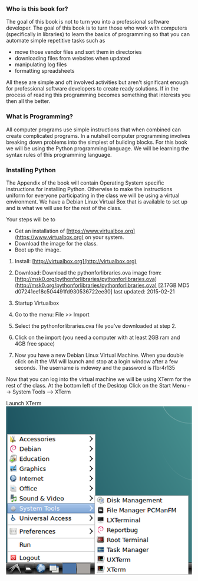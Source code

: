 ### Who is this book for?

The goal of this book is not to turn you into a professional software developer. The goal of this book is to turn those who work with computers (specifically in libraries) to learn the basics of programming so that you can automate simple repetitive tasks such as

* move those vendor files and sort them in directories
* downloading files from websites when updated
* manipulating log files
* formatting spreadsheets

All these are simple and oft involved activities but aren't significant enough for professional software developers to create ready solutions. If in the process of reading this programming becomes something that interests you then all the better.

### What is Programming?

All computer programs use simple instructions that when combined can create complicated programs. In a nutshell computer programming involves breaking down problems into the simplest of building blocks. For this book we will be using the Python programming language. We will be learning the syntax rules of this programming language. 

### Installing Python

The Appendix of the book will contain Operating System specific instructions for installing Python. Otherwise to make the instructions uniform for everyone participating in the class we will be using a virtual environment. We have a Debian Linux Virtual Box that is available to set up and is what we will use for the rest of the class. 

Your steps will be to 

* Get an installation of [https://www.virtualbox.org](https://www.virtualbox.org) on your system.
* Download the image for the class.
* Boot up the image.

1. Install:
[http://virtualbox.org](http://virtualbox.org)

2. Download:
Download the pythonforlibraries.ova image from:
[http://msk0.org/pythonforlibraries/pythonforlibraries.ova](http://msk0.org/pythonforlibraries/pythonforlibraries.ova) [2.17GB MD5 d07241ee18c504491fd930536722ee30] last updated: 2015-02-21

3. Startup Virtualbox

4. Go to the menu: File >> Import

5. Select the pythonforlibraries.ova file you’ve downloaded at step 2.

6. Click on the import (you need a computer with at least 2GB ram and 4GB free space)

7. Now you have a new Debian Linux Virtual Machine. When you double click on it the VM will launch and stop at a login window after a few seconds. The username is mdewey and the password is l1br4r135 

Now that you can log into the virtual machine we will be using XTerm for the rest of the class. At the bottom left of the Desktop Click on the Start Menu --> System Tools --> XTerm

Launch XTerm
![Launch Xterm](images/landingimage.png)
